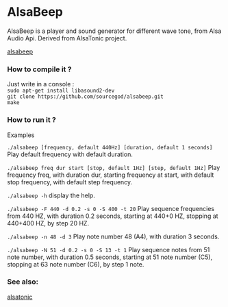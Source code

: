 # AlsaBeep

AlsaBeep is a player and sound generator for different wave tone, from Alsa Audio Api.
Derived from AlsaTonic project.

[alsabeep](https://github.com/sourcegod/alsabeep.git "AlsaBeep Project")

### How to compile it ?

Just write in a console :  
`sudo apt-get install libasound2-dev`  
`git clone https://github.com/sourcegod/alsabeep.git`  
`make`

### How to run it ?

Examples

`./alsabeep [frequency, default 440Hz] [duration, default 1 seconds]`  
Play default frequency with default duration.


`./alsabeep freq dur start [stop, default 1Hz] [step, default 1Hz]` 
Play frequency freq, with duration dur, starting frequency at start, with default
stop frequency, with default step frequency.


`./alsabeep -h`
display the help.


`./alsabeep -F 440 -d 0.2 -s 0 -S 400 -t 20`
Play sequence frequencies from 440 HZ, with duration 0.2 seconds, starting at
440+0 HZ, stopping at 440+400 HZ,  by step 20 HZ.


`./alsabeep -n 48 -d 3`
Play note number 48 (A4), with duration 3 seconds.


`./alsabeep -N 51 -d 0.2 -s 0 -S 13 -t 1`
Play sequence notes from 51 note number, with duration 0.5 seconds, starting at
51 note number (C5), stopping at 63 note number (C6),  by step 1 note.


### See also:
[alsatonic](https://github.com/sourcegod/alsatonic.git "AlsaTonic Project")
